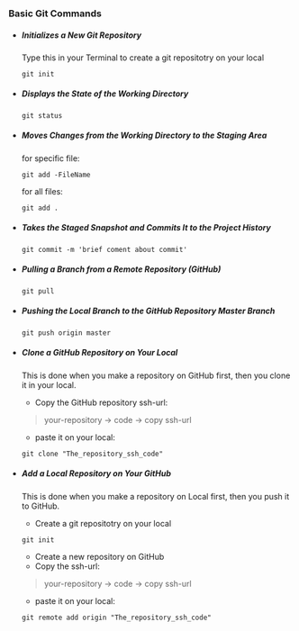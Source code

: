 ### Basic Git Commands


* ##### Initializes a New Git Repository
    Type this in your Terminal to create a git repositotry on your local
    ```
    git init
    ```

* ##### Displays the State of the Working Directory
    ```
    git status 
    ```

* ##### Moves Changes from the Working Directory to the Staging Area
    for specific file:
    ```
    git add -FileName
    ```
    for all files:
    ```
    git add .
    ```

* ##### Takes the Staged Snapshot and Commits It to the Project History
    ```
    git commit -m 'brief coment about commit'
    ```

* ##### Pulling a Branch from a Remote Repository (GitHub)
    ```
    git pull
    ```

* ##### Pushing the Local Branch to the GitHub Repository Master Branch
    ```
    git push origin master
    ```

* ##### Clone a GitHub Repository on Your Local
    This is done when you make a repository on GitHub first, then you clone it in your local.
    * Copy the GitHub repository ssh-url:
    > your-repository -> code -> copy ssh-url
    * paste it on your local:
    ```
    git clone "The_repository_ssh_code"
    ```

* ##### Add a Local Repository on Your GitHub
    This is done when you make a repository on Local first, then you push it to GitHub.
    * Create a git repositotry on your local
    ```
    git init
    ```
    * Create a new repository on GitHub
    * Copy the ssh-url:
    > your-repository -> code -> copy ssh-url
    * paste it on your local:
    ```
    git remote add origin "The_repository_ssh_code"
    ```
